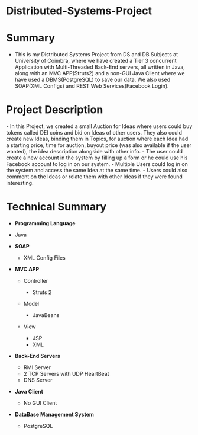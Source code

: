 # Distributed-Systems-Project

# Summary

- This is my Distributed Systems Project from DS and DB Subjects at University of Coimbra, where we have created a Tier 3 concurrent Application with Multi-Threaded Back-End servers, all written in Java, along with an MVC APP(Struts2) and a non-GUI Java Client where we have used a DBMS(PostgreSQL) to save our data. We also used SOAP(XML Configs) and REST Web Services(Facebook Login).


<h1> Project Description </h1>
- In this Project, we created a small Auction for Ideas where users could buy tokens called DEI coins and bid on Ideas of other users. They also could create new Ideas, binding them in Topics, for auction where each Idea had a starting price, time for auction, buyout price (was also available if the user wanted), the idea description alongside with other info.
- The user could create a new account in the system by filling up a form or he could use his Facebook account to log in on our system.
- Multiple Users could log in on the system and access the same Idea at the same time.
- Users could also comment on the Ideas or relate them with other Ideas if they were found interesting.

# Technical Summary

- <strong>Programming Language</strong>
 - Java

- <strong>SOAP</strong>
  - XML Config Files

- <strong>MVC APP</strong>

  - Controller
     - Struts 2  

  - Model
    - JavaBeans
  
  - View
    - JSP
    - XML

- <strong>Back-End Servers</strong>
  - RMI Server
  - 2 TCP Servers with UDP HeartBeat
  - DNS Server

- <strong> Java Client </strong>
    -  No GUI Client

- <strong>DataBase Management System</strong>
  - PostgreSQL
  


